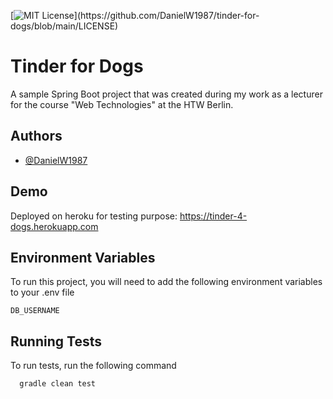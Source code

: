 [![MIT License](https://img.shields.io/badge/license-Apache-blue?)](https://github.com/DanielW1987/tinder-for-dogs/blob/main/LICENSE)

# Tinder for Dogs

A sample Spring Boot project that was created during my work as a lecturer for the course "Web Technologies" at the HTW Berlin.

## Authors

- [@DanielW1987](https://www.github.com/https://github.com/DanielW1987)
  
## Demo

Deployed on heroku for testing purpose: <https://tinder-4-dogs.herokuapp.com>
  
## Environment Variables

To run this project, you will need to add the following environment variables to your .env file

`DB_USERNAME`
 
## Running Tests

To run tests, run the following command

```
  gradle clean test
```
